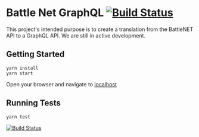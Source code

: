 # Battle Net GraphQL [![Build Status](https://travis-ci.com/JosephShering/bnet_api.svg?branch=master)](https://travis-ci.com/JosephShering/bnet_api)
This project's intended purpose is to create a translation from the BattleNET API to a GraphQL API. We are still in active development.


## Getting Started
```
yarn install
yarn start
```

Open your browser and navigate to [localhost](https://localhost:4000)

## Running Tests
```
yarn test
```

[![Build Status](https://travis-ci.com/JosephShering/bnet_api.svg?branch=master)](https://travis-ci.com/JosephShering/bnet_api)